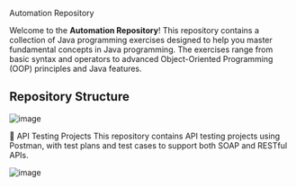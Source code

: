 Automation Repository

Welcome to the **Automation Repository**! This repository contains a collection of Java programming exercises designed to help you master fundamental concepts in Java programming. 
The exercises range from basic syntax and operators to advanced Object-Oriented Programming (OOP) principles and Java features.

## Repository Structure
![image](https://github.com/user-attachments/assets/bf11b13a-ca15-4f0f-956c-9b3e0fb21990)


🧪 API Testing Projects
This repository contains API testing projects using Postman, with test plans and test cases to support both SOAP and RESTful APIs.

![image](https://github.com/user-attachments/assets/a6541db5-088f-4fd3-b4ac-04142acbb4a8)








